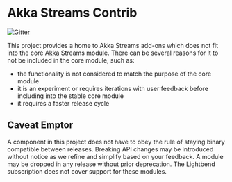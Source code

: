 Akka Streams Contrib
====================

[![Gitter](https://badges.gitter.im/Join%20Chat.svg)](https://gitter.im/akka/akka?utm_source=badge&utm_medium=badge&utm_campaign=pr-badge&utm_content=badge)

This project provides a home to Akka Streams add-ons which does not fit into the core Akka Streams module. There can be several reasons for it to not be included in the core module, such as:

* the functionality is not considered to match the purpose of the core module
* it is an experiment or requires iterations with user feedback before including into the stable core module
* it requires a faster release cycle

Caveat Emptor
-------------

A component in this project does not have to obey the rule of staying binary compatible between releases. Breaking API changes may be introduced without notice as we refine and simplify based on your feedback. A module may be dropped in any release without prior deprecation. The Lightbend subscription does not cover support for these modules.

